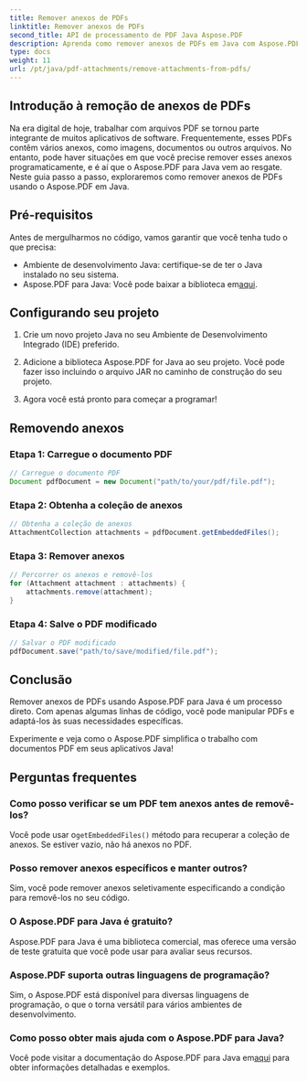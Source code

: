 ```yaml
---
title: Remover anexos de PDFs
linktitle: Remover anexos de PDFs
second_title: API de processamento de PDF Java Aspose.PDF
description: Aprenda como remover anexos de PDFs em Java com Aspose.PDF. Guia passo a passo e código para manipulação de PDF.
type: docs
weight: 11
url: /pt/java/pdf-attachments/remove-attachments-from-pdfs/
---
```


## Introdução à remoção de anexos de PDFs

Na era digital de hoje, trabalhar com arquivos PDF se tornou parte integrante de muitos aplicativos de software. Frequentemente, esses PDFs contêm vários anexos, como imagens, documentos ou outros arquivos. No entanto, pode haver situações em que você precise remover esses anexos programaticamente, e é aí que o Aspose.PDF para Java vem ao resgate. Neste guia passo a passo, exploraremos como remover anexos de PDFs usando o Aspose.PDF em Java.

## Pré-requisitos

Antes de mergulharmos no código, vamos garantir que você tenha tudo o que precisa:

- Ambiente de desenvolvimento Java: certifique-se de ter o Java instalado no seu sistema.
-  Aspose.PDF para Java: Você pode baixar a biblioteca em[aqui](https://releases.aspose.com/pdf/java/).

## Configurando seu projeto

1. Crie um novo projeto Java no seu Ambiente de Desenvolvimento Integrado (IDE) preferido.

2. Adicione a biblioteca Aspose.PDF for Java ao seu projeto. Você pode fazer isso incluindo o arquivo JAR no caminho de construção do seu projeto.

3. Agora você está pronto para começar a programar!

## Removendo anexos

### Etapa 1: Carregue o documento PDF

```java
// Carregue o documento PDF
Document pdfDocument = new Document("path/to/your/pdf/file.pdf");
```

### Etapa 2: Obtenha a coleção de anexos

```java
// Obtenha a coleção de anexos
AttachmentCollection attachments = pdfDocument.getEmbeddedFiles();
```

### Etapa 3: Remover anexos

```java
// Percorrer os anexos e removê-los
for (Attachment attachment : attachments) {
    attachments.remove(attachment);
}
```

### Etapa 4: Salve o PDF modificado

```java
// Salvar o PDF modificado
pdfDocument.save("path/to/save/modified/file.pdf");
```

## Conclusão

Remover anexos de PDFs usando Aspose.PDF para Java é um processo direto. Com apenas algumas linhas de código, você pode manipular PDFs e adaptá-los às suas necessidades específicas.

Experimente e veja como o Aspose.PDF simplifica o trabalho com documentos PDF em seus aplicativos Java!

## Perguntas frequentes

### Como posso verificar se um PDF tem anexos antes de removê-los?

 Você pode usar o`getEmbeddedFiles()` método para recuperar a coleção de anexos. Se estiver vazio, não há anexos no PDF.

### Posso remover anexos específicos e manter outros?

Sim, você pode remover anexos seletivamente especificando a condição para removê-los no seu código.

### O Aspose.PDF para Java é gratuito?

Aspose.PDF para Java é uma biblioteca comercial, mas oferece uma versão de teste gratuita que você pode usar para avaliar seus recursos.

### Aspose.PDF suporta outras linguagens de programação?

Sim, o Aspose.PDF está disponível para diversas linguagens de programação, o que o torna versátil para vários ambientes de desenvolvimento.

### Como posso obter mais ajuda com o Aspose.PDF para Java?

 Você pode visitar a documentação do Aspose.PDF para Java em[aqui](https://reference.aspose.com/pdf/java/) para obter informações detalhadas e exemplos.